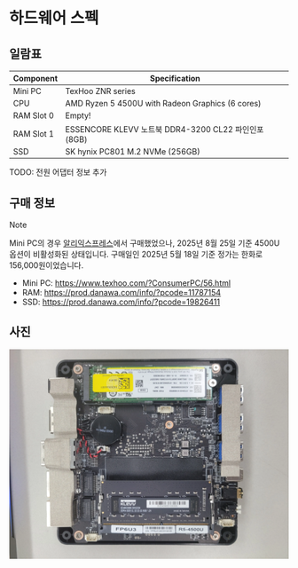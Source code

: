 # 하드웨어 스펙

## 일람표

| Component  | Specification                                        |
| ---------- | ---------------------------------------------------- |
| Mini PC    | TexHoo ZNR series                                    |
| CPU        | AMD Ryzen 5 4500U with Radeon Graphics (6 cores)     |
| RAM Slot 0 | Empty!                                               |
| RAM Slot 1 | ESSENCORE KLEVV 노트북 DDR4-3200 CL22 파인인포 (8GB) |
| SSD        | SK hynix PC801 M.2 NVMe (256GB)                      |

TODO: 전원 어댑터 정보 추가

## 구매 정보

> [!NOTE]
> Mini PC의 경우 [알리익스프레스](https://aliexpress.com/item/1005006881859496.html)에서
> 구매했었으나, 2025년 8월 25일 기준 4500U 옵션이 비활성화된 상태입니다. 구매일인 2025년 5월 18일
> 기준 정가는 한화로 156,000원이었습니다.

- Mini PC: <https://www.texhoo.com/?ConsumerPC/56.html>
- RAM: <https://prod.danawa.com/info/?pcode=11787154>
- SSD: <https://prod.danawa.com/info/?pcode=19826411>

## 사진

![hw](/assets/hw.webp)

